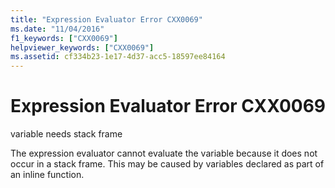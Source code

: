 ```yaml
---
title: "Expression Evaluator Error CXX0069"
ms.date: "11/04/2016"
f1_keywords: ["CXX0069"]
helpviewer_keywords: ["CXX0069"]
ms.assetid: cf334b23-1e17-4d37-acc5-18597ee84164
---
```

# Expression Evaluator Error CXX0069

variable needs stack frame

The expression evaluator cannot evaluate the variable because it does not occur in a stack frame. This may be caused by variables declared as part of an inline function.
